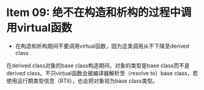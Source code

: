 # Item 09: 绝不在构造和析构的过程中调用virtual函数

* 在构造和析构期间不要调用virtual函数，因为这类调用从不下降至derived class

在derived class对象的base class构造期间，对象的类型是base class而不是derived class。不只virtual函数会被编译器解析至（resolve to）base class，若使用运行期类型信息（RTII），也会把对象视为base class类型。